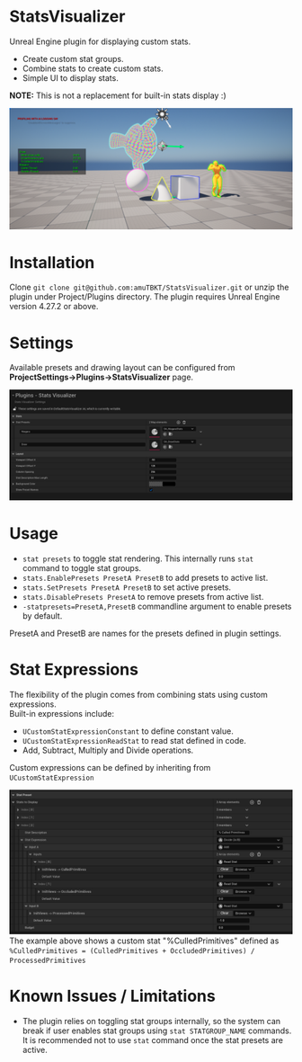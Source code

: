 # StatsVisualizer
Unreal Engine plugin for displaying custom stats. 
* Create custom stat groups.
* Combine stats to create custom stats.
* Simple UI to display stats.

**NOTE:** This is not a replacement for built-in stats display :)

![Plugin Preview](Images/plugin_image.png)

# Installation
Clone `git clone git@github.com:amuTBKT/StatsVisualizer.git` or unzip the plugin under Project/Plugins directory.
The plugin requires Unreal Engine version 4.27.2 or above.

# Settings
Available presets and drawing layout can be configured from **ProjectSettings->Plugins->StatsVisualizer** page.

![Plugin Settings](Images/plugin_settings.png)

# Usage
* `stat presets` to toggle stat rendering. This internally runs `stat` command to toggle stat groups.
* `stats.EnablePresets PresetA PresetB` to add presets to active list.
* `stats.SetPresets PresetA PresetB` to set active presets.
* `stats.DisablePresets PresetA` to remove presets from active list.
* `-statpresets=PresetA,PresetB` commandline argument to enable presets by default.

PresetA and PresetB are names for the presets defined in plugin settings.

# Stat Expressions
The flexibility of the plugin comes from combining stats using custom expressions.<br>
Built-in expressions include:
* `UCustomStatExpressionConstant` to define constant value.
* `UCustomStatExpressionReadStat` to read stat defined in code.
* Add, Subtract, Multiply and Divide operations.

Custom expressions can be defined by inheriting from `UCustomStatExpression`

![Stat Expression](Images/stat_expression.png)
The example above shows a custom stat "%CulledPrimitives" defined as <br>
`%CulledPrimitives = (CulledPrimitives + OccludedPrimitives) / ProcessedPrimitives`

# Known Issues / Limitations
* The plugin relies on toggling stat groups internally, so the system can break if user enables stat groups using `stat STATGROUP_NAME` commands.<br>
  It is recommended not to use `stat` command once the stat presets are active. 

